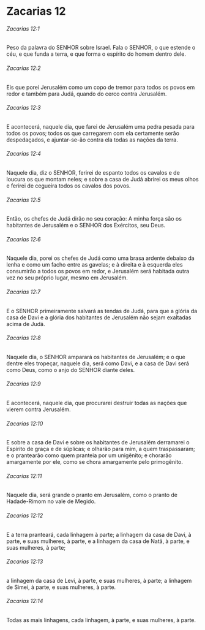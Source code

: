 # Zacarias 12

###### Zacarias 12:1

Peso da palavra do SENHOR sobre Israel. Fala o SENHOR, o que estende o céu, e que funda a terra, e que forma o espírito do homem dentro dele.

###### Zacarias 12:2

Eis que porei Jerusalém como um copo de tremor para todos os povos em redor e também para Judá, quando do cerco contra Jerusalém.

###### Zacarias 12:3

E acontecerá, naquele dia, que farei de Jerusalém uma pedra pesada para todos os povos; todos os que carregarem com ela certamente serão despedaçados, e ajuntar-se-ão contra ela todas as nações da terra.

###### Zacarias 12:4

Naquele dia, diz o SENHOR, ferirei de espanto todos os cavalos e de loucura os que montam neles; e sobre a casa de Judá abrirei os meus olhos e ferirei de cegueira todos os cavalos dos povos.

###### Zacarias 12:5

Então, os chefes de Judá dirão no seu coração: A minha força são os habitantes de Jerusalém e o SENHOR dos Exércitos, seu Deus.

###### Zacarias 12:6

Naquele dia, porei os chefes de Judá como uma brasa ardente debaixo da lenha e como um facho entre as gavelas; e à direita e à esquerda eles consumirão a todos os povos em redor, e Jerusalém será habitada outra vez no seu próprio lugar, mesmo em Jerusalém.

###### Zacarias 12:7

E o SENHOR primeiramente salvará as tendas de Judá, para que a glória da casa de Davi e a glória dos habitantes de Jerusalém não sejam exaltadas acima de Judá.

###### Zacarias 12:8

Naquele dia, o SENHOR amparará os habitantes de Jerusalém; e o que dentre eles tropeçar, naquele dia, será como Davi, e a casa de Davi será como Deus, como o anjo do SENHOR diante deles.

###### Zacarias 12:9

E acontecerá, naquele dia, que procurarei destruir todas as nações que vierem contra Jerusalém.

###### Zacarias 12:10

E sobre a casa de Davi e sobre os habitantes de Jerusalém derramarei o Espírito de graça e de súplicas; e olharão para mim, a quem traspassaram; e o prantearão como quem pranteia por um unigênito; e chorarão amargamente por ele, como se chora amargamente pelo primogênito.

###### Zacarias 12:11

Naquele dia, será grande o pranto em Jerusalém, como o pranto de Hadade-Rimom no vale de Megido.

###### Zacarias 12:12

E a terra pranteará, cada linhagem à parte; a linhagem da casa de Davi, à parte, e suas mulheres, à parte, e a linhagem da casa de Natã, à parte, e suas mulheres, à parte;

###### Zacarias 12:13

a linhagem da casa de Levi, à parte, e suas mulheres, à parte; a linhagem de Simei, à parte, e suas mulheres, à parte.

###### Zacarias 12:14

Todas as mais linhagens, cada linhagem, à parte, e suas mulheres, à parte.

